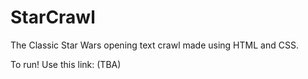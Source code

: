 # StarCrawl
The Classic Star Wars opening text crawl made using HTML and CSS.

To run! Use this link:  (TBA)
